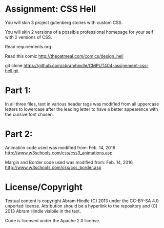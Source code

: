 Assignment: CSS Hell
====================

You will skin 3 project gutenberg stories with custom CSS.

You will skin 2 versions of a possible professional homepage for your
self with 2 versions of CSS.

Read requirements.org

Read this comic http://theoatmeal.com/comics/design_hell

git clone https://github.com/abramhindle/CMPUT404-assignment-css-hell.git

Part 1:
=================

In all three files, text in various header tags was modified from all 
uppercase letters to lowercase after the leading letter to have a better
appearence with the cursive font chosen.

Part 2:
=================

Animation code used was modified from:
Feb. 14, 2016
http://www.w3schools.com/css/css3_animations.asp

Margin and Border code used was modified from:
Feb. 14, 2016
http://www.w3schools.com/css/css_border.asp

License/Copyright
=================

Textual content is copyright Abram Hindle (C) 2013 under the CC-BY-SA
4.0 unported license. Attribution should be a hyperlink to the
repository and (C) 2013 Abram Hindle visibile in the text.

Code is licensed under the Apache 2.0 license.


